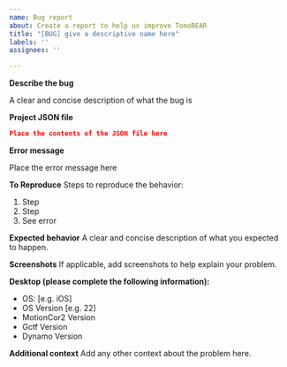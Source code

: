```yaml
---
name: Bug report
about: Create a report to help us improve TomoBEAR
title: "[BUG] give a descriptive name here"
labels: ''
assignees: ''

---
```


**Describe the bug**

A clear and concise description of what the bug is

**Project JSON file**

```JSON
Place the contents of the JSON file here
```

**Error message**

Place the error message here

**To Reproduce**
Steps to reproduce the behavior:
1. Step
2. Step
3. See error

**Expected behavior**
A clear and concise description of what you expected to happen.

**Screenshots**
If applicable, add screenshots to help explain your problem.

**Desktop (please complete the following information):**
 - OS: [e.g. iOS]
 - OS Version [e.g. 22]
 - MotionCor2 Version
 - Gctf Version
 - Dynamo Version


**Additional context**
Add any other context about the problem here.
